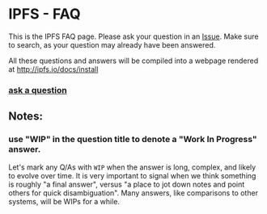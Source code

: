 # IPFS - FAQ

This is the IPFS FAQ page. Please ask your question in an [Issue](https://github.com/ipfs/faq/issues). Make sure to search, as your question may already have been answered.

All these questions and answers will be compiled into a webpage rendered at http://ipfs.io/docs/install


### [ask a question](https://github.com/ipfs/faq/issues)


## Notes:

### use "WIP" in the question title to denote a "Work In Progress" answer.

Let's mark any Q/As with `WIP` when the answer is long, complex, and likely to evolve over time. It is very important to signal when we think something is roughly "a final answer", versus "a place to jot down notes and point others for quick disambiguation". Many answers, like comparisons to other systems, will be WIPs for a while.
